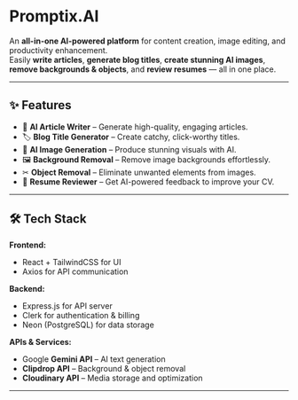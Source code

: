 # Promptix.AI

An **all-in-one AI-powered platform** for content creation, image editing, and productivity enhancement.  
Easily **write articles**, **generate blog titles**, **create stunning AI images**, **remove backgrounds & objects**, and **review resumes** — all in one place.  

---

## ✨ Features

- 📝 **AI Article Writer** – Generate high-quality, engaging articles.
- 🏷 **Blog Title Generator** – Create catchy, click-worthy titles.
- 🎨 **AI Image Generation** – Produce stunning visuals with AI.
- 🖼 **Background Removal** – Remove image backgrounds effortlessly.
- ✂ **Object Removal** – Eliminate unwanted elements from images.
- 📄 **Resume Reviewer** – Get AI-powered feedback to improve your CV.

---

## 🛠 Tech Stack

**Frontend:**  
- React + TailwindCSS for UI  
- Axios for API communication  

**Backend:**  
- Express.js for API server  
- Clerk for authentication & billing  
- Neon (PostgreSQL) for data storage  

**APIs & Services:**  
- Google **Gemini API** – AI text generation  
- **Clipdrop API** – Background & object removal  
- **Cloudinary API** – Media storage and optimization  

---

